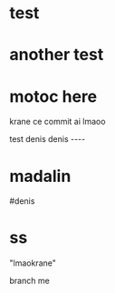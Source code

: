 # test
# another test
# motoc here
krane ce commit ai lmaoo






test denis denis ----

# madalin
#denis


ss
=======
"lmaokrane" 

branch me

